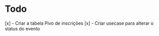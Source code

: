 # Todo

[x] - Criar a tabela Pivo de inscrições
[x] - Criar usecase para alterar o status do evento
